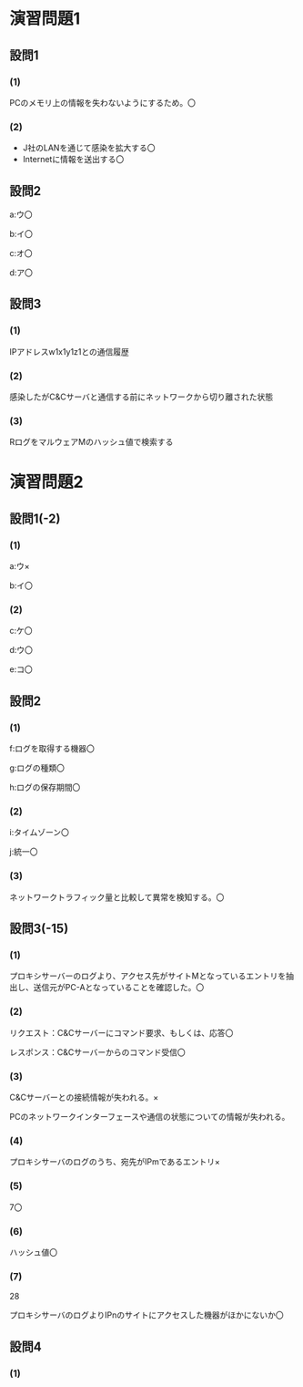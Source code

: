 # 演習問題1

## 設問1

### (1)

PCのメモリ上の情報を失わないようにするため。〇

### (2)

- J社のLANを通じて感染を拡大する〇
- Internetに情報を送出する〇

## 設問2

a:ウ〇

b:イ〇

c:オ〇

d:ア〇

## 設問3

### (1)

IPアドレスw1x1y1z1との通信履歴

### (2)

感染したがC&Cサーバと通信する前にネットワークから切り離された状態

### (3)

RログをマルウェアMのハッシュ値で検索する

# 演習問題2

## 設問1(-2)

### (1)

a:ウ×

b:イ〇

### (2)

c:ケ〇

d:ウ〇

e:コ〇

## 設問2

### (1)

f:ログを取得する機器〇

g:ログの種類〇

h:ログの保存期間〇

### (2)

i:タイムゾーン〇

j:統一〇

### (3)

ネットワークトラフィック量と比較して異常を検知する。〇

## 設問3(-15)

### (1)

プロキシサーバーのログより、アクセス先がサイトMとなっているエントリを抽出し、送信元がPC-Aとなっていることを確認した。〇

### (2)

リクエスト：C&Cサーバーにコマンド要求、もしくは、応答〇

レスポンス：C&Cサーバーからのコマンド受信〇

### (3)

C&Cサーバーとの接続情報が失われる。×

PCのネットワークインターフェースや通信の状態についての情報が失われる。

### (4)

プロキシサーバのログのうち、宛先がIPmであるエントリ×

### (5)

7〇

### (6)

ハッシュ値〇

### (7)

28

プロキシサーバのログよりIPnのサイトにアクセスした機器がほかにないか〇

## 設問4

### (1)
